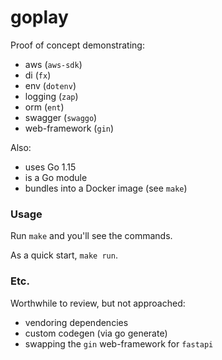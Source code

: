 # goplay

Proof of concept demonstrating:
- aws (`aws-sdk`)
- di (`fx`)
- env (`dotenv`)
- logging (`zap`)
- orm (`ent`)
- swagger (`swaggo`)
- web-framework (`gin`)

Also:
- uses Go 1.15
- is a Go module
- bundles into a Docker image (see `make`)

### Usage
Run `make` and you'll see the commands.

As a quick start, `make run`.

### Etc.
Worthwhile to review, but not approached:
- vendoring dependencies
- custom codegen (via go generate)
- swapping the `gin` web-framework for `fastapi`
